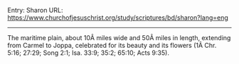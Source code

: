 Entry: Sharon
URL: https://www.churchofjesuschrist.org/study/scriptures/bd/sharon?lang=eng

---

The maritime plain, about 10Â miles wide and 50Â miles in length, extending from Carmel to Joppa, celebrated for its beauty and its flowers (1Â Chr. 5:16; 27:29; Song 2:1; Isa. 33:9; 35:2; 65:10; Acts 9:35).
